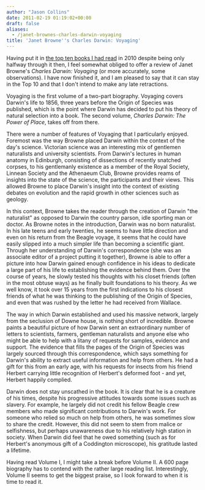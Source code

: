 ```yaml
---
author: "Jason Collins"
date: 2011-02-19 01:19:02+00:00
draft: false
aliases:
  - /janet-brownes-charles-darwin-voyaging
title: 'Janet Browne''s Charles Darwin: Voyaging'
---
```


Having put it in [the top ten books I had read](https://www.jasoncollins.blog/top-10-books-in-2010/) in 2010 despite being only halfway through it then, I feel somewhat obliged to offer a review of Janet Browne's *Charles Darwin: Voyaging* (or more accurately, some observations). I have now finished it, and I am pleased to say that it can stay in the Top 10 and that I don't intend to make any late retractions.

Voyaging is the first volume of a two-part biography. Voyaging covers Darwin's life to 1856, three years before the Origin of Species was published, which is the point where Darwin has decided to put his theory of natural selection into a book. The second volume, *Charles Darwin: The Power of Place*, takes off from there.

There were a number of features of Voyaging that I particularly enjoyed. Foremost was the way Browne placed Darwin within the context of the day's science. Victorian science was an interesting mix of gentlemen naturalists and university scientists. From Darwin's lectures in human anatomy in Edinburgh, consisting of dissections of recently snatched corpses, to his gentlemanly existence as a member of the Royal Society, Linnean Society and the Athenaeum Club, Browne provides reams of insights into the state of the science, the participants and their views. This allowed Browne to place Darwin's insight into the context of existing debates on evolution and the rapid growth in other sciences such as geology.

In this context, Browne takes the reader through the creation of Darwin "the naturalist" as opposed to Darwin the country parson, idle sporting man or doctor. As Browne notes in the introduction, Darwin was no born naturalist. In his late teens and early twenties, he seems to have little direction and even on his return from the Beagle voyage, it seems that he could have easily slipped into a much simpler life than becoming a scientific giant. Through her understanding of Darwin's correspondence (she was an associate editor of a project putting it together), Browne is able to offer a picture into how Darwin gained enough confidence in his ideas to dedicate a large part of his life to establishing the evidence behind them. Over the course of years, he slowly tested his thoughts with his closet friends (often in the most obtuse ways) as he finally built foundations to his theory. As we well know, it took over 15 years from the first indications to his closest friends of what he was thinking to the publishing of the Origin of Species, and even that was rushed by the letter he had received from Wallace.

The way in which Darwin established and used his massive network, largely from the seclusion of Downe house, is nothing short of incredible. Browne paints a beautiful picture of how Darwin sent an extraordinary number of letters to scientists, farmers, gentleman naturalists and anyone else who might be able to help with a litany of requests for samples, evidence and support. The evidence that fills the pages of the Origin of Species was largely sourced through this correspondence, which says something for Darwin's ability to extract useful information and help from others. He had a gift for this from an early age, with his requests for insects from his friend Herbert carrying little recognition of Herbert's deformed foot - and yet, Herbert happily complied.

Darwin does not stay unscathed in the book. It is clear that he is a creature of his times, despite his progressive attitudes towards some issues such as slavery. For example, he largely did not credit his fellow Beagle crew members who made significant contributions to Darwin's work. For someone who relied so much on help from others, he was sometimes slow to share the credit. However, this did not seem to stem from malice or selfishness, but perhaps unawareness due to his relatively high station in society. When Darwin did feel that he owed something (such as for Herbert's anonymous gift of a Coddington microscope), his gratitude lasted a lifetime.

Having read Volume I, I might take a break before Volume II. A 600 page biography has to contend with the rather large reading list. Interestingly, Volume II seems to get the biggest praise, so I look forward to when it is time to read it.
